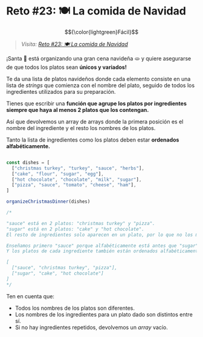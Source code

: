 # Reto #23: 🍽️ La comida de Navidad

$${\color{lightgreen}Fácil}$$

> _Visita: [Reto #23: 🍽️ La comida de Navidad](https://adventjs.dev/es/challenges/2023/23)_

¡Santa 🎅 está organizando una gran cena navideña 🫓 y quiere asegurarse de que todos los platos sean **únicos y variados!**

Te da una lista de platos navideños donde cada elemento consiste en una lista de _strings_ que comienza con el nombre del plato, seguido de todos los ingredientes utilizados para su preparación.

Tienes que escribir una **función que agrupe los platos por ingredientes siempre que haya al menos 2 platos que los contengan.**

Así que devolvemos un array de arrays donde la primera posición es el nombre del ingrediente y el resto los nombres de los platos.

Tanto la lista de ingredientes como los platos deben estar **ordenados alfabéticamente.**

```javascript

const dishes = [
  ["christmas turkey", "turkey", "sauce", "herbs"],
  ["cake", "flour", "sugar", "egg"],
  ["hot chocolate", "chocolate", "milk", "sugar"],
  ["pizza", "sauce", "tomato", "cheese", "ham"],
]

organizeChristmasDinner(dishes)

/*

"sauce" está en 2 platos: "christmas turkey" y "pizza".
"sugar" está en 2 platos: "cake" y "hot chocolate".
El resto de ingredientes solo aparecen en un plato, por lo que no los mostramos.

Enseñamos primero "sauce" porque alfabéticamente está antes que "sugar".
Y los platos de cada ingrediente también están ordenados alfabéticamente.

[
  ["sauce", "christmas turkey", "pizza"],
  ["sugar", "cake", "hot chocolate"]
]
*/

```

Ten en cuenta que:

- Todos los nombres de los platos son diferentes.
- Los nombres de los ingredientes para un plato dado son distintos entre sí.
- Si no hay ingredientes repetidos, devolvemos un _array_ vacío.